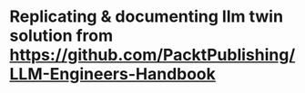 # Replicating & documenting llm twin solution from https://github.com/PacktPublishing/LLM-Engineers-Handbook